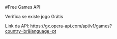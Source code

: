 #Free Games API 

Verifica se existe jogo Grátis

Link da API: https://gx.opera-api.com/api/v1/games?country=br&language=pt
